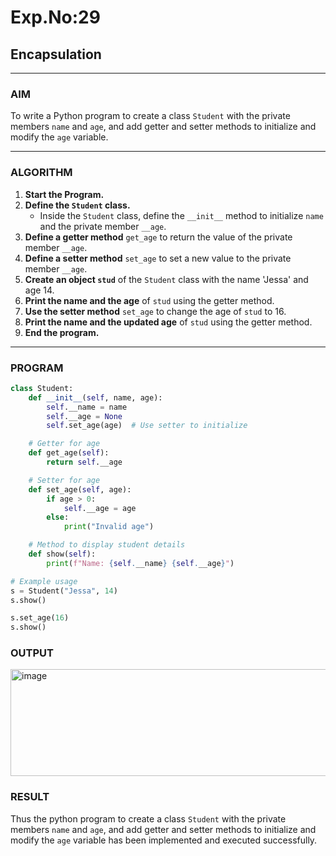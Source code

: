 # Exp.No:29  
## Encapsulation

---

### AIM  
To write a Python program to create a class `Student` with the private members `name` and `age`, and add getter and setter methods to initialize and modify the `age` variable.

---

### ALGORITHM

1. **Start the Program.**
2. **Define the `Student` class.**
   - Inside the `Student` class, define the `__init__` method to initialize `name` and the private member `__age`.
3. **Define a getter method** `get_age` to return the value of the private member `__age`.
4. **Define a setter method** `set_age` to set a new value to the private member `__age`.
5. **Create an object `stud`** of the `Student` class with the name 'Jessa' and age 14.
6. **Print the name and the age** of `stud` using the getter method.
7. **Use the setter method** `set_age` to change the age of `stud` to 16.
8. **Print the name and the updated age** of `stud` using the getter method.
9. **End the program.**

---

### PROGRAM

```python
class Student:
    def __init__(self, name, age):
        self.__name = name
        self.__age = None
        self.set_age(age)  # Use setter to initialize

    # Getter for age
    def get_age(self):
        return self.__age

    # Setter for age
    def set_age(self, age):
        if age > 0:
            self.__age = age
        else:
            print("Invalid age")

    # Method to display student details
    def show(self):
        print(f"Name: {self.__name} {self.__age}")

# Example usage
s = Student("Jessa", 14)
s.show()

s.set_age(16)
s.show()


```

### OUTPUT
<img width="559" height="171" alt="image" src="https://github.com/user-attachments/assets/084bb9f4-84dd-4496-b22d-a1f86ed1f36d" />



### RESULT
Thus the python program to create a class `Student` with the private members `name` and `age`, and add getter and setter methods to initialize and modify the `age` variable has been implemented and executed successfully.


